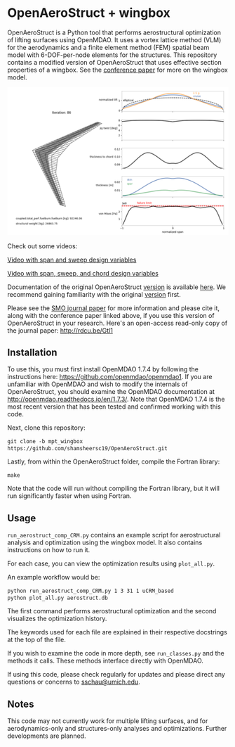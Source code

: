 # OpenAeroStruct + wingbox

OpenAeroStruct is a Python tool that performs aerostructural optimization of lifting surfaces using OpenMDAO. It uses a vortex lattice method (VLM) for the aerodynamics and a finite element method (FEM) spatial beam model with 6-DOF-per-node elements for the structures.
This repository contains a modified version of OpenAeroStruct that uses effective section properties of a wingbox.
See the [conference paper](http://mdolab.engin.umich.edu/sites/default/files/EngOpt_preprint_0.pdf) for more on the wingbox model.

![Optimized CRM-type wing example](/example.png?raw=true "Example Optimization Result and Visualization")

Check out some videos:

[Video with span and sweep design variables](https://youtu.be/c5qO-deZZgs)

[Video with span, sweep, and chord design variables](https://youtu.be/Q36UYrk4H64)

Documentation of the original OpenAeroStruct [version](https://github.com/mdolab/OpenAeroStruct/releases/tag/v1.0) is available [here](http://openaerostruct.readthedocs.io/en/latest/).
We recommend gaining familiarity with the original [version](https://github.com/mdolab/OpenAeroStruct/releases/tag/v1.0) first.

Please see the [SMO journal paper](https://link.springer.com/article/10.1007%2Fs00158-018-1912-8) for more information and please cite it, along with the conference paper linked above, if you use this version of OpenAeroStruct in your research. Here's an open-access read-only copy of the journal paper: http://rdcu.be/Gtl1


## Installation

To use this, you must first install OpenMDAO 1.7.4 by following the instructions here: https://github.com/openmdao/openmdao1. If you are unfamiliar with OpenMDAO and wish to modify the internals of OpenAeroStruct, you should examine the OpenMDAO documentation at http://openmdao.readthedocs.io/en/1.7.3/. Note that OpenMDAO 1.7.4 is the most recent version that has been tested and confirmed working with this code.

Next, clone this repository:

    git clone -b mpt_wingbox https://github.com/shamsheersc19/OpenAeroStruct.git

Lastly, from within the OpenAeroStruct folder, compile the Fortran library:

    make

Note that the code will run without compiling the Fortran library, but it will run significantly faster when using Fortran.

## Usage

`run_aerostruct_comp_CRM.py` contains an example script for aerostructural analysis and optimization using the wingbox model.
It also contains instructions on how to run it.

For each case, you can view the optimization results using `plot_all.py`.

An example workflow would be:

    python run_aerostruct_comp_CRM.py 1 3 31 1 uCRM_based
    python plot_all.py aerostruct.db

The first command performs aerostructural optimization and the second visualizes the optimization history.

The keywords used for each file are explained in their respective docstrings at the top of the file.

If you wish to examine the code in more depth, see `run_classes.py` and the methods it calls. These methods interface directly with OpenMDAO.

If using this code, please check regularly for updates and please direct any questions or concerns to sschau@umich.edu.

## Notes

This code may not currently work for multiple lifting surfaces, and for aerodynamics-only and structures-only analyses and optimizations. Further developments are planned.